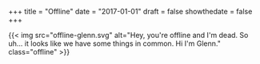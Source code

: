 +++
title = "Offline"
date = "2017-01-01"
draft = false
showthedate = false
+++

{{< img src="offline-glenn.svg" alt="Hey, you're offline and I'm dead. So uh... it looks like we have some things in common. Hi I'm Glenn." class="offline" >}}